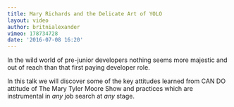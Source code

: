 ```yaml
---
title: Mary Richards and the Delicate Art of YOLO
layout: video
author: britnialexander
vimeo: 178734728
date: '2016-07-08 16:20'
---
```


In the wild world of pre-junior developers nothing seems more majestic and out of reach than that first paying developer role.

In this talk we will discover some of the key attitudes learned from CAN DO attitude of The Mary Tyler Moore Show and practices which are instrumental in _any_ job search at _any_ stage.

